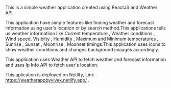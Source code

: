 This is a simple weather application created using ReactJS and  Weather API.


This application have simple features like finding weather and forecast information using user's location or by search method.This applications tells us weather informatiion like Current temperature , Weather conditions  , Wind speed, Visibilty , Humidity , Maximum and Minimum temperatures , Sunrise , Sunset , Moonrise , Moonset timings.This application uses icons to show weather conditions and changes background imaages accordingly.


This  application uses Weather API to fetch weather and forecast information and uses Ip Info API to fetch user's location.

This aplication is deployed on Netlify,  Link - https://weatherappbyvivek.netlify.app/ .

